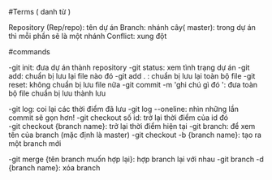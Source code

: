 #Terms ( danh từ )

Repository (Rep/repo): tên dự án
Branch: nhánh cây( master): trong dự án thì mỗi phần sẽ là một nhánh
Conflict: xung đột

#commands

-git init: đưa dự án thành repository
-git status: xem tình trạng dự án
-git add: chuẩn bị lưu lại file nào đó
-git add . : chuẩn bị lưu lại toàn bộ file
-git reset: không chuẩn bị lưu file nữa
-git commit -m 'ghi chú gì đó ': đưa toàn bộ file chuẩn bị lưu thành lưu

-git log: coi lại các thời điểm đã lưu 
-git log --oneline: nhìn những lần commit sẽ gọn hơn! 
-git checkout số id: trở lại thời điểm của id đó  
-git checkout {branch name}: trở lại thời điểm hiện tại
-git branch: để xem tên của branch (mặc định là master)
-git checkout -b {branch name}: tạo ra một branch mới

-git merge {tên branch muốn hợp lại}: hợp branch lại với nhau
-git branch -d {branch name}: xóa branch 